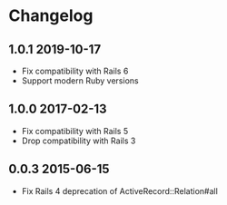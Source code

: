 # Changelog

## 1.0.1 2019-10-17
* Fix compatibility with Rails 6
* Support modern Ruby versions

## 1.0.0 2017-02-13

* Fix compatibility with Rails 5
* Drop compatibility with Rails 3

## 0.0.3 2015-06-15

* Fix Rails 4 deprecation of ActiveRecord::Relation#all
